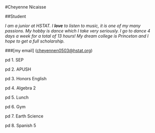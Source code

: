 #Cheyenne Nicaisse


##Student


_I am a junior at HSTAT. I **love** to listen to music, it is one of my many passions. My hobby is dance which I take very seriously. I go to dance 4 days a week for a total of 13 hours! My dream college is Princeton and I hope to get a full scholarship._


###[my email] (cheyennen0503@hstat.org)

pd 1. SEP

pd 2. APUSH

pd 3. Honors English

pd 4. Algebra 2

pd 5. Lunch

pd 6. Gym

pd 7. Earth Science

pd 8. Spanish 5
